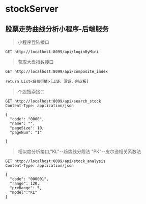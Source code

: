 # stockServer
## 股票走势曲线分析小程序-后端服务

> 小程序登陆接口
```
GET http://localhost:8099/api/loginByMini
```

> 获取大盘指数接口
```
GET http://localhost:8099/api/composite_index

return List<日线行情>[上证，深证，创业板]

```


> 个股搜索接口

```
GET http://localhost:8099/api/search_stock
Content-Type: application/json

{
  "code": "0000",
  "name": "",
  "pageSize": 10,
  "pageNum": "1"

}

```

> 相似度分析接口,"KL"--趋势线分段法  "PK"--皮尔逊相关系数法
```
GET http://localhost:8099/api/stock_analysis
Content-Type: application/json

{
  "code": "000001",
  "range": 120,
  "preRange": 5,
  "model":"KL"
}
```